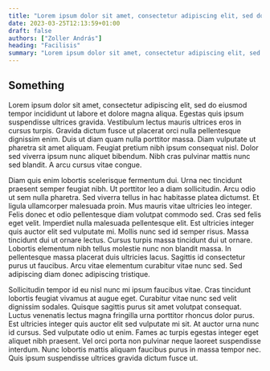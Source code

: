 ```yaml
---
title: "Lorem ipsum dolor sit amet, consectetur adipiscing elit, sed do eiusmod tempor incididunt ut labore et dolore magna aliqua."
date: 2023-03-25T12:13:59+01:00
draft: false 
authors: ["Zoller András"]
heading: "Facilisis"
summary: "Lorem ipsum dolor sit amet, consectetur adipiscing elit, sed do eiusmod tempor incididunt ut labore et dolore magna aliqua. Vivamus bibendum ut tristique et."
---
```


## Something 
Lorem ipsum dolor sit amet, consectetur adipiscing elit, sed do eiusmod tempor incididunt ut labore et dolore magna aliqua. Egestas quis ipsum suspendisse ultrices gravida. Vestibulum lectus mauris ultrices eros in cursus turpis. Gravida dictum fusce ut placerat orci nulla pellentesque dignissim enim. Duis ut diam quam nulla porttitor massa. Diam vulputate ut pharetra sit amet aliquam. Feugiat pretium nibh ipsum consequat nisl. Dolor sed viverra ipsum nunc aliquet bibendum. Nibh cras pulvinar mattis nunc sed blandit. A arcu cursus vitae congue.

Diam quis enim lobortis scelerisque fermentum dui. Urna nec tincidunt praesent semper feugiat nibh. Ut porttitor leo a diam sollicitudin. Arcu odio ut sem nulla pharetra. Sed viverra tellus in hac habitasse platea dictumst. Et ligula ullamcorper malesuada proin. Mus mauris vitae ultricies leo integer. Felis donec et odio pellentesque diam volutpat commodo sed. Cras sed felis eget velit. Imperdiet nulla malesuada pellentesque elit. Est ultricies integer quis auctor elit sed vulputate mi. Mollis nunc sed id semper risus. Massa tincidunt dui ut ornare lectus. Cursus turpis massa tincidunt dui ut ornare. Lobortis elementum nibh tellus molestie nunc non blandit massa. In pellentesque massa placerat duis ultricies lacus. Sagittis id consectetur purus ut faucibus. Arcu vitae elementum curabitur vitae nunc sed. Sed adipiscing diam donec adipiscing tristique.

Sollicitudin tempor id eu nisl nunc mi ipsum faucibus vitae. Cras tincidunt lobortis feugiat vivamus at augue eget. Curabitur vitae nunc sed velit dignissim sodales. Quisque sagittis purus sit amet volutpat consequat. Luctus venenatis lectus magna fringilla urna porttitor rhoncus dolor purus. Est ultricies integer quis auctor elit sed vulputate mi sit. At auctor urna nunc id cursus. Sed vulputate odio ut enim. Fames ac turpis egestas integer eget aliquet nibh praesent. Vel orci porta non pulvinar neque laoreet suspendisse interdum. Nunc lobortis mattis aliquam faucibus purus in massa tempor nec. Quis ipsum suspendisse ultrices gravida dictum fusce ut.